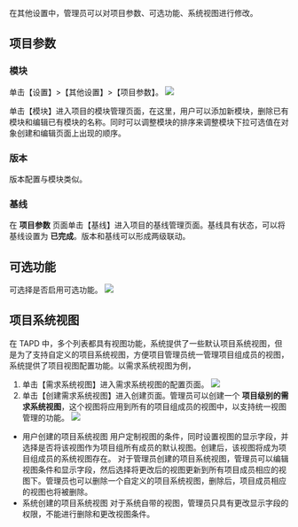 在其他设置中，管理员可以对项目参数、可选功能、系统视图进行修改。

## 项目参数
### 模块
单击【设置】>【其他设置】>【项目参数】。
![](https://mc.qcloudimg.com/static/img/21a52496c0e29ef957478dd8104b7af4/image.jpg)


单击【模块】进入项目的模块管理页面，在这里，用户可以添加新模块，删除已有模块和编辑已有模块的名称。同时可以调整模块的排序来调整模块下拉可选值在对象创建和编辑页面上出现的顺序。
### 版本
版本配置与模块类似。
### 基线
在 **项目参数** 页面单击【基线】进入项目的基线管理页面。基线具有状态，可以将基线设置为 **已完成**。版本和基线可以形成两级联动。

## 可选功能
可选择是否启用可选功能。
![](https://mc.qcloudimg.com/static/img/bbd7863e1bbc9ab90725a017aba89bff/image.jpg)

## 项目系统视图
在 TAPD 中，多个列表都具有视图功能，系统提供了一些默认项目系统视图，但是为了支持自定义的项目系统视图，方便项目管理员统一管理项目组成员的视图，系统提供了项目视图配置功能。以需求系统视图为例，
1. 单击【需求系统视图】进入需求系统视图的配置页面。
![](https://mc.qcloudimg.com/static/img/58980172b4e9741d829469ae12512dac/image.jpg)
2. 单击【创建需求系统视图】进入创建页面。管理员可以创建一个 **项目级别的需求系统视图**，这个视图将应用到所有的项目组成员的视图中，以支持统一视图管理的功能。
![](https://mc.qcloudimg.com/static/img/cbb7f892b21ec20b2ed96a973764eeae/image.jpg)

 - 用户创建的项目系统视图
用户定制视图的条件，同时设置视图的显示字段，并选择是否将该视图作为项目组所有成员的默认视图。创建后，该视图将成为项目组成员的系统视图存在。
对于管理员创建的项目系统视图，管理员可以编辑视图条件和显示字段，然后选择将更改后的视图更新到所有项目成员相应的视图下。管理员也可以删除一个自定义的项目系统视图，删除后，项目成员相应的视图也将被删除。
 - 系统创建的项目系统视图
对于系统自带的视图，管理员只具有更改显示字段的权限，不能进行删除和更改视图条件。


